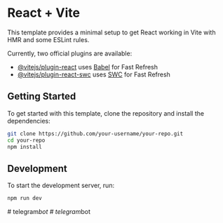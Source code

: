 # React + Vite

This template provides a minimal setup to get React working in Vite with HMR and some ESLint rules.

Currently, two official plugins are available:

- [@vitejs/plugin-react](https://github.com/vitejs/vite-plugin-react/blob/main/packages/plugin-react/README.md) uses [Babel](https://babeljs.io/) for Fast Refresh
- [@vitejs/plugin-react-swc](https://github.com/vitejs/vite-plugin-react-swc) uses [SWC](https://swc.rs/) for Fast Refresh
## Getting Started

To get started with this template, clone the repository and install the dependencies:

```sh
git clone https://github.com/your-username/your-repo.git
cd your-repo
npm install
```

## Development

To start the development server, run:

```sh
npm run dev
```


#   t e l e g r a m _ b o t  
 #   t e l e g r a m _ b o t  
 